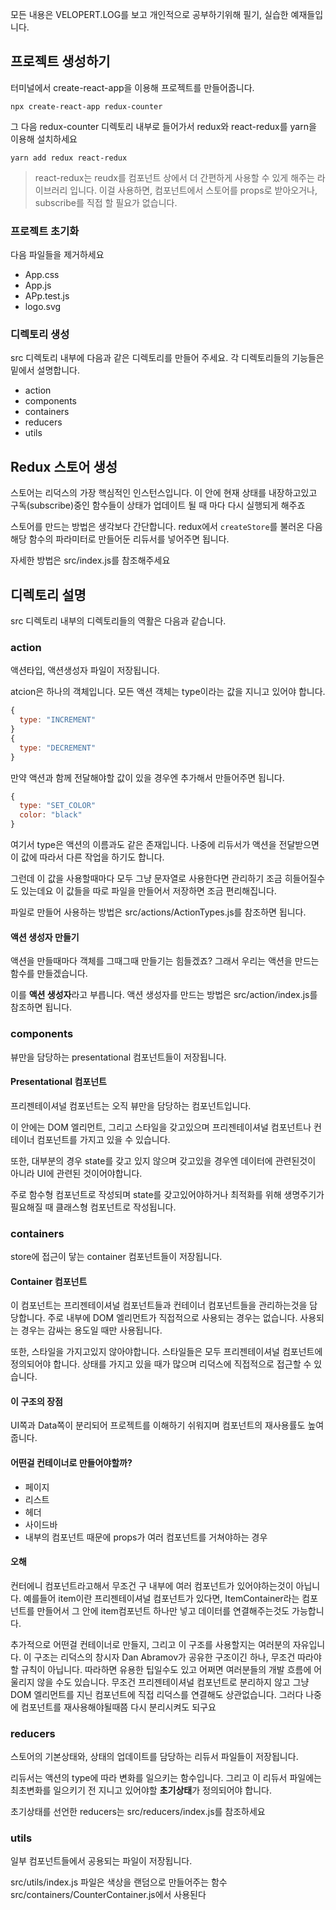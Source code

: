 모든 내용은 VELOPERT.LOG를 보고 개인적으로 공부하기위해 필기, 실습한 예재들입니다.

## 프로젝트 생성하기

터미널에서 create-react-app을 이용해 프로젝트를 만들어줍니다.

```
npx create-react-app redux-counter
```

그 다음 redux-counter 디렉토리 내부로 들어가서 redux와 react-redux를 yarn을 이용해 설치하세요
```
yarn add redux react-redux
```

> react-redux는 reudx를 컴포넌트 상에서 더 간편하게 사용할 수 있게 해주는 라이브러리 입니다. 이걸 사용하면, 컴포넌트에서 스토어를 props로 받아오거나, subscribe를 직접 할 필요가 없습니다.

### 프로젝트 초기화

다음 파일들을 제거하세요 
- App.css
- App.js
- APp.test.js
- logo.svg

### 디렉토리 생성

src 디렉토리 내부에 다음과 같은 디렉토리를 만들어 주세요.
각 디렉토리들의 기능들은 밑에서 설명합니다.
- action
- components
- containers
- reducers
- utils

## Redux 스토어 생성

스토어는 리덕스의 가장 핵심적인 인스턴스입니다.
이 안에 현재 상태를 내장하고있고 구독(subscribe)중인 함수들이
상태가 업데이트 될 때 마다 다시 실행되게 해주죠

스토어를 만드는 방법은 생각보다 간단합니다.
redux에서 `createStore`를 불러온 다음 해당 함수의 파라미터로
만들어둔 리듀서를 넣어주면 됩니다.

자세한 방법은 src/index.js를 참조해주세요

## 디렉토리 설명

src 디렉토리 내부의 디렉토리들의 역활은 다음과 같습니다.

### action
액션타입, 액션생성자 파일이 저장됩니다.

atcion은 하나의 객체입니다. 모든 액션 객체는 type이라는 값을 지니고 있어야 합니다.
```jsx
{
  type: "INCREMENT"
}
{
  type: "DECREMENT"
}
```
만약 액션과 함께 전달해야할 값이 있을 경우엔 추가해서 만들어주면 됩니다.
```jsx
{
  type: "SET_COLOR"
  color: "black"
}
```
여기서 type은 액션의 이름과도 같은 존재입니다.
나중에 리듀서가 액션을 전달받으면 이 값에 따라서 다른 작업을 하기도 합니다.

그런데 이 값을 사용할때마다 모두 그냥 문자열로 사용한다면 관리하기 조금 히들어질수도 있는데요
이 값들을 따로 파일을 만들어서 저장하면 조금 편리해집니다.

파일로 만들어 사용하는 방법은 src/actions/ActionTypes.js를 참조하면 됩니다.

#### 액션 생성자 만들기

액션을 만들때마다 객체를 그때그때 만들기는 힘들겠죠?
그래서 우리는 액션을 만드는 함수를 만들겠습니다.

이를 **액션 생성자**라고 부릅니다. 
액션 생성자를 만드는 방법은 src/action/index.js를 참조하면 됩니다.

### components
뷰만을 담당하는 presentational 컴포넌트들이 저장됩니다.

#### Presentational 컴포넌트

프리젠테이셔널 컴포넌트는 오직 뷰만을 담당하는 컴포넌트입니다.

이 안에는 DOM 엘리먼트, 그리고 스타일을 갖고있으며 
프리젠테이셔널 컴포넌트나 컨테이너 컴포넌트를 가지고 있을 수 있습니다.

또한, 대부분의 경우 state를 갖고 있지 않으며
갖고있을 경우엔 데이터에 관련된것이 아니라 UI에 관련된 것이어야합니다.

주로 함수형 컴포넌트로 작성되며 state를 갖고있어야하거나
최적화를 위해 생명주기가 필요해질 때 클래스형 컴포넌트로 작성됩니다.

### containers
store에 접근이 닿는 container 컴포넌트들이 저장됩니다.

#### Container 컴포넌트

이 컴포넌트는 프리젠테이셔널 컴포넌트들과 컨테이너 컴포넌트들을 관리하는것을 담당합니다.
주로 내부에 DOM 엘리먼트가 직접적으로 사용되는 경우는 없습니다. 사용되는 경우는 감싸는 용도일 때만 사용됩니다.

또한, 스타일을 가지고있지 않아야합니다. 스타일들은 모두 프리젠테이셔널 컴포넌트에 정의되어야 합니다.
상태를 가지고 있을 때가 많으며 리덕스에 직접적으로 접근할 수 있습니다.

#### 이 구조의 장점
UI쪽과 Data쪽이 분리되어 프로젝트를 이해하기 쉬워지며 컴포넌트의 재사용률도 높여줍니다.

#### 어떤걸 컨테이너로 만들어야할까?
- 페이지
- 리스트
- 헤더
- 사이드바
- 내부의 컴포넌트 때문에 props가 여러 컴포넌트를 거쳐야하는 경우

#### 오해
컨터에니 컴포넌트라고해서 무조건 구 내부에 여러 컴포넌트가 있어야하는것이 아닙니다.
예를들어 item이란 프리젠테이셔널 컴포넌트가 있다면, ItemContainer라는 컴포넌트를 만들어서 그 안에
item컴포넌트 하나만 넣고 데이터를 연결해주는것도 가능합니다.

추가적으로 어떤걸 컨테이너로 만들지, 그리고 이 구조를 사용할지는 여러분의 자유입니다.
이 구조는 리덕스의 창시자 Dan Abramov가 공유한 구조이긴 하나, 무조건 따라야할 규칙이 아닙니다.
따라하면 유용한 팁일수도 있고 어쩌면 여러분들의 개발 흐름에 어울리지 않을 수도 있습니다.
무조건 프리젠테이셔널 컴포넌트로 분리하지 않고 그냥 DOM 엘리먼트를 지닌 컴포넌트에 직접 리덕스를 연결해도 상관없습니다.
그러다 나중에 컴포넌트를 재사용해야될때쯤 다시 분리시켜도 되구요

### reducers
스토어의 기본상태와, 상태의 업데이트를 담당하는 리듀서 파일들이 저장됩니다.

리듀서는 액션의 type에 따라 변화를 일으키는 함수입니다.
그리고 이 리듀서 파일에는 최초변화를 일으키기 전 지니고 있어야할 **초기상태**가 정의되어야 합니다.

초기상태를 선언한 reducers는 src/reducers/index.js를 참조하세요

### utils
일부 컴포넌트들에서 공용되는 파일이 저장됩니다.

src/utils/index.js 파일은 색상을 랜덤으로 만들어주는 함수
src/containers/CounterContainer.js에서 사용된다